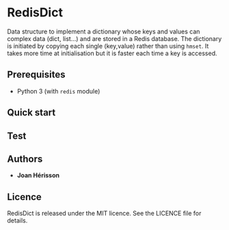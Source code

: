 # RedisDict

Data structure to implement a dictionary whose keys and values can complex data (dict, list...) and are stored in a Redis database. The dictionary is initiated by copying each single (key,value) rather than using `hmset`. It takes more time at initialisation but it is faster each time a key is accessed.

## Prerequisites

* Python 3 (with `redis` module)

## Quick start

## Test


## Authors

* **Joan Hérisson**


## Licence
RedisDict is released under the MIT licence. See the LICENCE file for details.
